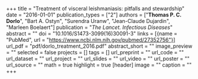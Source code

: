 +++
title = "Treatment of visceral leishmaniasis: pitfalls and stewardship"
date = "2016-01-01"
publication_types = ["2"]
authors = ["**Thomas P. C. Dorlo**", "Bart A. Ostyn", "Surendra Uranw", "Jean-Claude Dujardin", "Marleen Boelaert"]
publication = "_The Lancet. Infectious Diseases_"
abstract = ""
doi = "10.1016/S1473-3099(16)30091-3"
links = [{name = "PubMed", url = "https://www.ncbi.nlm.nih.gov/pubmed/27352756"}]
url_pdf = "pdf/dorlo_treatment_2016.pdf"
abstract_short = ""
image_preview = ""
selected = false
projects = []
tags = []
url_preprint = ""
url_code = ""
url_dataset = ""
url_project = ""
url_slides = ""
url_video = ""
url_poster = ""
url_source = ""
math = true
highlight = true
[header]
image = ""
caption = ""
+++
